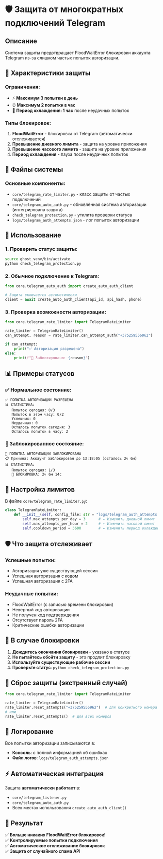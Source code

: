 # 🛡️ Защита от многократных подключений Telegram

## Описание
Система защиты предотвращает FloodWaitError блокировки аккаунта Telegram из-за слишком частых попыток авторизации.

## 🔧 Характеристики защиты

### Ограничения:
- ⚡ **Максимум 3 попытки в день**
- ⏰ **Максимум 2 попытки в час**
- 🔄 **Период охлаждения: 1 час** после неудачных попыток

### Типы блокировок:
1. **FloodWaitError** - блокировка от Telegram (автоматически отслеживается)
2. **Превышение дневного лимита** - защита на уровне приложения
3. **Превышение часового лимита** - защита на уровне приложения
4. **Период охлаждения** - пауза после неудачных попыток

## 📁 Файлы системы

### Основные компоненты:
- `core/telegram_rate_limiter.py` - класс защиты от частых подключений
- `core/telegram_auto_auth.py` - обновлённая система авторизации (интегрирована защита)
- `check_telegram_protection.py` - утилита проверки статуса
- `logs/telegram_auth_attempts.json` - лог попыток авторизации

## 🚀 Использование

### 1. Проверить статус защиты:
```bash
source ghost_venv/bin/activate
python check_telegram_protection.py
```

### 2. Обычное подключение к Telegram:
```python
from core.telegram_auto_auth import create_auto_auth_client

# Защита включается автоматически
client = await create_auto_auth_client(api_id, api_hash, phone)
```

### 3. Проверка возможности авторизации:
```python
from core.telegram_rate_limiter import TelegramRateLimiter

rate_limiter = TelegramRateLimiter()
can_attempt, reason = rate_limiter.can_attempt_auth("+375259556962")

if can_attempt:
    print("✅ Авторизация разрешена")
else:
    print(f"🚫 Заблокировано: {reason}")
```

## 📊 Примеры статусов

### ✅ Нормальное состояние:
```
✅ ПОПЫТКА АВТОРИЗАЦИИ РАЗРЕШЕНА
📊 СТАТИСТИКА:
   Попыток сегодня: 0/3
   Попыток в этом часу: 0/2
   Успешных: 0
   Неудачных: 0
   Осталось попыток сегодня: 3
   Осталось попыток в часу: 2
```

### 🚫 Заблокированное состояние:
```
🚫 ПОПЫТКА АВТОРИЗАЦИИ ЗАБЛОКИРОВАНА
📋 Причина: Аккаунт заблокирован до 13:18:05 (осталось 2ч 6м)
📊 СТАТИСТИКА:
   Попыток сегодня: 1/3
   🚫 БЛОКИРОВКА: 2ч 6м 14с
```

## 🔧 Настройка лимитов

В файле `core/telegram_rate_limiter.py`:

```python
class TelegramRateLimiter:
    def __init__(self, config_file: str = "logs/telegram_auth_attempts.json"):
        self.max_attempts_per_day = 3      # ← Изменить дневной лимит
        self.max_attempts_per_hour = 2     # ← Изменить часовой лимит
        self.cooldown_period = 3600        # ← Изменить период охлаждения (сек)
```

## 🛡️ Что защита отслеживает

### Успешные попытки:
- Авторизация уже существующей сессии
- Успешная авторизация с кодом
- Успешная авторизация с 2FA

### Неудачные попытки:
- FloodWaitError (с записью времени блокировки)
- Неверный код авторизации
- Не получен код подтверждения
- Отсутствует пароль 2FA
- Критические ошибки авторизации

## 🚨 В случае блокировки

1. **Дождитесь окончания блокировки** - указано в статусе
2. **Не пытайтесь обойти защиту** - это продлит блокировку
3. **Используйте существующие рабочие сессии**
4. **Проверьте статус**: `python check_telegram_protection.py`

## 🔄 Сброс защиты (экстренный случай)

```python
from core.telegram_rate_limiter import TelegramRateLimiter

rate_limiter = TelegramRateLimiter()
rate_limiter.reset_attempts("+375259556962")  # для конкретного номера
# или
rate_limiter.reset_attempts()  # для всех номеров
```

## 📝 Логирование

Все попытки авторизации записываются в:
- **Консоль**: с полной информацией об ошибках
- **Файл логов**: `logs/telegram_auth_attempts.json`

## ⚡ Автоматическая интеграция

Защита **автоматически работает** в:
- `core/telegram_listener.py`
- `core/telegram_auto_auth.py` 
- Всех местах использования `create_auto_auth_client()`

## 🎯 Результат

✅ **Больше никаких FloodWaitError блокировок!**  
✅ **Контролируемые попытки подключения**  
✅ **Автоматическое отслеживание блокировок**  
✅ **Защита от случайного спама API**
